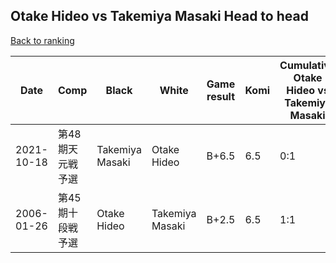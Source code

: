 ## Otake Hideo vs Takemiya Masaki Head to head

[Back to ranking](../../index.md)




| **Date** | **Comp** | **Black** | **White** | **Game result** | **Komi** | **Cumulative Otake Hideo vs Takemiya Masaki** | **Otake Hideo streak** | **Takemiya Masaki streak** | 
| --- | --- | --- | --- | --- | --- | --- | --- | --- |
| 2021-10-18 | 第48期天元戦予選 | Takemiya Masaki | Otake Hideo | B+6.5 | 6.5 | 0:1 | 0 | 1 | 
| 2006-01-26 | 第45期十段戦予選 | Otake Hideo | Takemiya Masaki | B+2.5 | 6.5 | 1:1 | 1 | 0 |




